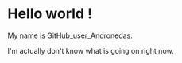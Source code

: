 ﻿# Hello world !

My name is GitHub_user_Andronedas.

I'm actually don't know what is going on right now. 